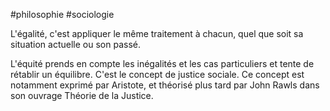 #philosophie #sociologie 

L'égalité, c'est appliquer le même traitement à chacun, quel que soit sa situation actuelle ou son passé.

L'équité prends en compte les inégalités et les cas particuliers et tente de rétablir un équilibre. C'est le concept de justice sociale. Ce concept est notamment exprimé par Aristote, et théorisé plus tard par John Rawls dans son ouvrage Théorie de la Justice.
